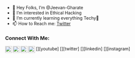 - 👋 Hey Folks, I’m @Jeevan-Gharate
- 👀 I’m interested in Ethical Hacking
- 🌱 I’m currently learning everything Techy🤣
- 📫 How to Reach me: [Twitter](https://twitter.com/jeevan50820470)

### Connect With Me:

[<img align="left" alt="UCTBsQTFMqzbBmtPI-y7s1bQ | YouTube" width="22px" src="https://cdn.jsdelivr.net/npm/simple-icons@v3/icons/youtube.svg" />][youtube]
[<img align="left" alt="jeevan50820470 | Twitter" width="22px" src="https://cdn.jsdelivr.net/npm/simple-icons@v3/icons/twitter.svg" />][twitter]
[<img align="left" alt="jeevan-gharate-4b3943203 | LinkedIn" width="22px" src="https://cdn.jsdelivr.net/npm/simple-icons@v3/icons/linkedin.svg" />][linkedin]
[<img align="left" alt="mechx_gamerz_yt | Instagram" width="22px" src="https://cdn.jsdelivr.net/npm/simple-icons@v3/icons/instagram.svg" />][instagram]
